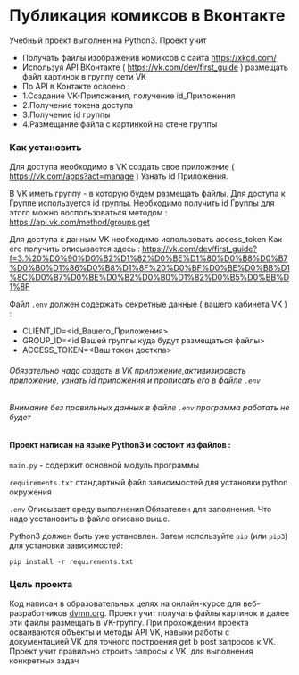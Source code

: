 # Публикация комиксов в Вконтакте

 Учебный проект выполнен на Python3. Проект учит 
 * Получать файлы изображенив комиксов с сайта https://xkcd.com/
 * Используя API ВКонтакте ( https://vk.com/dev/first_guide ) размещать файл картинок в группу сети VK
 * По API в Контакте освоено :
 * 1.Создание VK-Приложения, получение id_Приложения
 * 2.Получение токена доступа
 * 3.Получение id группы
 * 4.Размещание файла с картинкой на стене группы
 
 

### Как установить

 Для доступа необходимо в VK создать свое приложение ( https://vk.com/apps?act=manage ) 
 Узнать id Приложения.
 
 В VK иметь группу - в которую будем размещать файлы.
 Для доступа к Группе используется id группы. Необходимо получить id Группы
 для этого можно воспользоваться методом : https://api.vk.com/method/groups.get
 
 Для доступа к данным VK необходимо использовать access_token
 Как его получить описывается здесь : https://vk.com/dev/first_guide?f=3.%20%D0%90%D0%B2%D1%82%D0%BE%D1%80%D0%B8%D0%B7%D0%B0%D1%86%D0%B8%D1%8F%20%D0%BF%D0%BE%D0%BB%D1%8C%D0%B7%D0%BE%D0%B2%D0%B0%D1%82%D0%B5%D0%BB%D1%8F
 
 
Файл `.env` должен содержать секретные данные ( вашего кабинета VK ) :
* CLIENT_ID=<id_Вашего_Приложения>  
* GROUP_ID=<id Вашей группы куда будут размещаться файлы>
* ACCESS_TOKEN=<Ваш токен досткпа>

###### Обязательно надо создать в VK приложение,активизировать приложение,  узнать id приложения и прописать его в файле `.env`
###### Внимание без правильных данных в файле `.env` программа работать не будет
#### Проект написан на языке Python3 и состоит из файлов :

`main.py`            - содержит основной модуль программы


`requirements.txt`  стандартный файл зависимостей для установки  python окружения

`.env` Описывает среду выполнения.Обязателен для заполнения. Что надо усстановить в файле описано выше.


Python3 должен быть уже установлен. 
Затем используйте `pip` (или `pip3`) для установки зависимостей:


    pip install -r requirements.txt




### Цель проекта

Код написан в образовательных целях на онлайн-курсе  для веб-разработчиков [dvmn.org](https://dvmn.org/).
Проект  учит получать файлы картинок
и далее эти файлы размещать в VK-группу.
При прохождении  проекта осваиваются 
объекты и методы API  VK, навыки работы с документацией VK для точного построения get b post запросов к VK.
Проект учит  правильно строить запросы к VK, для выполнения конкретных задач
